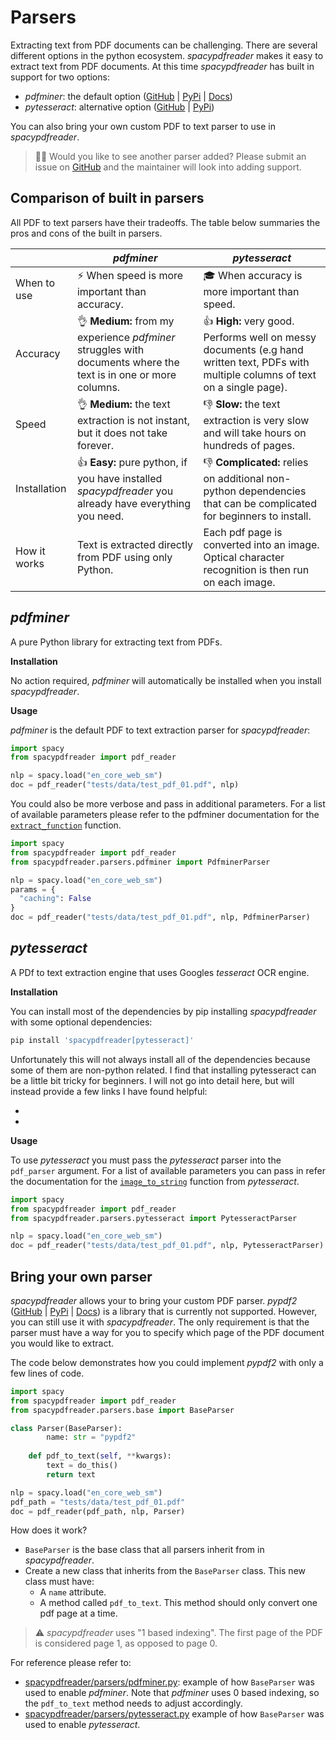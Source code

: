 # Parsers

Extracting text from PDF documents can be challenging. There are several different options in the python ecosystem. *spacypdfreader* makes it easy to extract text from PDF documents. At this time *spacypdfreader* has built in support for two options:

- *pdfminer*: the default option ([GitHub]() | [PyPi]() | [Docs](https://pdfminersix.readthedocs.io/en/latest/))
- *pytesseract*: alternative option ([GitHub](https://github.com/madmaze/pytesseract) | [PyPi]())

You can also bring your own custom PDF to text parser to use in *spacypdfreader*.

>  💁‍♂️ Would you like to see another parser added? Please submit an issue on [GitHub](https://github.com/SamEdwardes/spaCyPDFreader) and the maintainer will look into adding support.

## Comparison of built in parsers

All PDF to text parsers have their tradeoffs. The table below summaries the pros and cons of the built in parsers.

|              | *pdfminer*                                                   | *pytesseract*                                                |
| ------------ | ------------------------------------------------------------ | ------------------------------------------------------------ |
| When to use  | ⚡️ When speed is more important than accuracy.                | 🎓 When accuracy is more important than speed.                |
| Accuracy     | 👌 **Medium:** from my experience *pdfminer* struggles with documents where the text is in one or more columns. | 👍 **High:** very good. Performs well on messy documents (e.g hand written text, PDFs with multiple columns of text on a single page). |
| Speed        | 👌 **Medium:** the text extraction is not instant, but it does not take forever. | 👎 **Slow:** the text extraction is very slow and will take hours on hundreds of pages. |
| Installation | 👍 **Easy:** pure python, if you have installed *spacypdfreader* you already have everything you need. | 👎 **Complicated:** relies on additional non-python dependencies that can be complicated for beginners to install. |
| How it works | Text is extracted directly from PDF using only Python.       | Each pdf page is converted into an image. Optical character recognition is then run on each image. |

## *pdfminer*

A pure Python library for extracting text from PDFs.

**Installation** 

No action required, *pdfminer* will automatically be installed when you install *spacypdfreader*.

**Usage**

*pdfminer* is the default PDF to text extraction parser for *spacypdfreader*:

```python
import spacy
from spacypdfreader import pdf_reader

nlp = spacy.load("en_core_web_sm")
doc = pdf_reader("tests/data/test_pdf_01.pdf", nlp)
```

You could also be more verbose and pass in additional parameters. For a list of available parameters please refer to the pdfminer documentation for the [`extract_function`](https://pdfminersix.readthedocs.io/en/latest/reference/highlevel.html#extract-text) function.

```python
import spacy
from spacypdfreader import pdf_reader
from spacypdfreader.parsers.pdfminer import PdfminerParser

nlp = spacy.load("en_core_web_sm")
params = {
  "caching": False
}
doc = pdf_reader("tests/data/test_pdf_01.pdf", nlp, PdfminerParser)
```

## *pytesseract*

A PDf to text extraction engine that uses Googles *tesseract* OCR engine.

**Installation**

You can install most of the dependencies by pip installing *spacypdfreader* with some optional dependencies:

```bash
pip install 'spacypdfreader[pytesseract]'
```

Unfortunately this will not always install all of the dependencies because some of them are non-python related. I find that installing pytesseract can be a little bit tricky for beginners. I will not go into detail here, but will instead provide a few links I have found helpful:

- []()
- []()

**Usage**

To use *pytesseract* you must pass the *pytesseract* parser into the `pdf_parser` argument. For a list of available parameters you can pass in refer the documentation for the [`image_to_string`](https://github.com/madmaze/pytesseract) function from *pytesseract*.

```python
import spacy
from spacypdfreader import pdf_reader
from spacypdfreader.parsers.pytesseract import PytesseractParser

nlp = spacy.load("en_core_web_sm")
doc = pdf_reader("tests/data/test_pdf_01.pdf", nlp, PytesseractParser)
```

## Bring your own parser

*spacypdfreader* allows your to bring your custom PDF parser. *pypdf2* ([GitHub]() | [PyPi]() | [Docs]()) is a library that is currently not supported. However, you can still use it with *spacypdfreader*. The only requirement is that the parser must have a way for you to specify which page of the PDF document you would like to extract.

The code below demonstrates how you could implement *pypdf2* with only a few lines of code.

```python
import spacy
from spacypdfreader import pdf_reader
from spacypdfreader.parsers.base import BaseParser

class Parser(BaseParser):
		name: str = "pypdf2"
    
    def pdf_to_text(self, **kwargs):
      	text = do_this()
        return text

nlp = spacy.load("en_core_web_sm")
pdf_path = "tests/data/test_pdf_01.pdf"
doc = pdf_reader(pdf_path, nlp, Parser)

```

How does it work?

- `BaseParser` is the base class that all parsers inherit from in *spacypdfreader*.
- Create a new class that inherits from the `BaseParser` class. This new class must have:
    - A `name` attribute.
    - A method called `pdf_to_text`. This method should only convert one pdf page at a time.

> ⚠️ *spacypdfreader* uses "1 based indexing". The first page of the PDF is considered page 1, as opposed to page 0.

For reference please refer to:

- [spacypdfreader/parsers/pdfminer.py](): example of how `BaseParser` was used to enable *pdfminer*. Note that *pdfminer* uses 0 based indexing, so the `pdf_to_text` method needs to adjust accordingly.
- [spacypdfreader/parsers/pytesseract.py]() example of how `BaseParser` was used to enable *pytesseract*.

